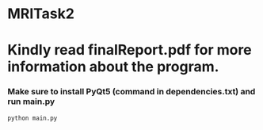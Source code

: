 # MRITask2

# Kindly read finalReport.pdf for more information about the program.

### Make sure to install PyQt5 (command in dependencies.txt) and run main.py
```python main.py```